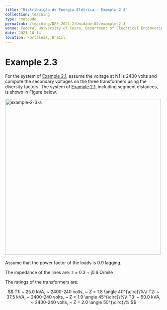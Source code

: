 ```yaml
---
title: "Distribuição de Energia Elétrica - Exemplo 2.3"
collection: teaching
type: conteudo
permalink: /teaching/DEE-2021-2/Unidade-02/example-2-3
venue: Federal University of Ceara, Department of Electrical Engineering
date: 2021-10-14
location: Fortaleza, Brazil
---
```


# Example 2.3

For the system of [Example 2.1](/teaching/DEE-2021-2/Unidade-02/example-2-1), assume the voltage at N1 is 2400 volts and compute the secondary voltages on the three transformers using the diversity factors. The system of [Example 2.1](/teaching/DEE-2021-2/Unidade-02/example-2-1), including segment distances, is shown in Figure below.

<div class="text-center">
    <img src="{{ '/teaching/DEE-2021-2/Unidade-02/example-2-3-a.png'|url }}" alt="example-2-3-a" width="500">
</div>

<br>
Assume that the power factor of the loads is 0.9 lagging.

The impedance of the lines are: z = 0.3 + j0.6 Ω/mile

The ratings of the transformers are:

$$
T1: ~ 25.0 kVA, ~ 2400-240 volts, ~ Z = 1.8 \angle 40^{\circ}\%\\
T2: ~ 37.5 kVA, ~ 2400-240 volts, ~ Z = 1.9 \angle 45^{\circ}\%\\
T3: ~ 50.0 kVA, ~ 2400-240 volts, ~ Z = 2.0 \angle 50^{\circ}\%
$$


